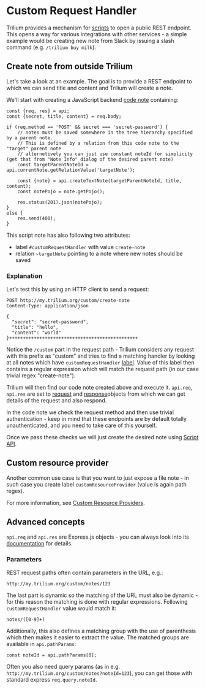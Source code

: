 # Custom Request Handler
Trilium provides a mechanism for [scripts](../Note%20Types/Code/Scripts.md) to open a public REST endpoint. This opens a way for various integrations with other services - a simple example would be creating new note from Slack by issuing a slash command (e.g. `/trilium buy milk`).

## Create note from outside Trilium

Let's take a look at an example. The goal is to provide a REST endpoint to which we can send title and content and Trilium will create a note.

We'll start with creating a JavaScript backend [code note](../Note%20Types/Code.md) containing:

```
const {req, res} = api;
const {secret, title, content} = req.body;

if (req.method == 'POST' && secret === 'secret-password') {
    // notes must be saved somewhere in the tree hierarchy specified by a parent note. 
    // This is defined by a relation from this code note to the "target" parent note
    // alternetively you can just use constant noteId for simplicity (get that from "Note Info" dialog of the desired parent note)
    const targetParentNoteId = api.currentNote.getRelationValue('targetNote');
    
    const {note} = api.createTextNote(targetParentNoteId, title, content);
    const notePojo = note.getPojo();

    res.status(201).json(notePojo);
}
else {
    res.send(400);
}
```

This script note has also following two attributes:

*   label `#customRequestHandler` with value `create-note`
*   relation `~targetNote` pointing to a note where new notes should be saved

### Explanation

Let's test this by using an HTTP client to send a request:

```
POST http://my.trilium.org/custom/create-note
Content-Type: application/json

{
  "secret": "secret-password",
  "title": "hello",
  "content": "world"
}+++++++++++++++++++++++++++++++++++++++++++++++
```

Notice the `/custom` part in the request path - Trilium considers any request with this prefix as "custom" and tries to find a matching handler by looking at all notes which have `customRequestHandler` [label](Attributes.md). Value of this label then contains a regular expression which will match the request path (in our case trivial regex "create-note").

Trilium will then find our code note created above and execute it. `api.req`, `api.res` are set to [request](https://expressjs.com/en/api.html#req) and [response](https://expressjs.com/en/api.html#res)objects from which we can get details of the request and also respond.

In the code note we check the request method and then use trivial authentication - keep in mind that these endpoints are by default totally unauthenticated, and you need to take care of this yourself.

Once we pass these checks we will just create the desired note using [Script API](../Note%20Types/Code/Script%20API.md).

## Custom resource provider

Another common use case is that you want to just expose a file note - in such case you create label `customResourceProvider` (value is again path regex).

For more information, see [Custom Resource Providers](Custom%20Resource%20Providers.md).

## Advanced concepts

`api.req` and `api.res` are Express.js objects - you can always look into its [documentation](https://expressjs.com/en/api.html) for details.

### Parameters

REST request paths often contain parameters in the URL, e.g.:

```
http://my.trilium.org/custom/notes/123
```

The last part is dynamic so the matching of the URL must also be dynamic - for this reason the matching is done with regular expressions. Following `customRequestHandler` value would match it:

```
notes/([0-9]+)
```

Additionally, this also defines a matching group with the use of parenthesis which then makes it easier to extract the value. The matched groups are available in `api.pathParams`:

```
const noteId = api.pathParams[0];
```

Often you also need query params (as in e.g. `http://my.trilium.org/custom/notes?noteId=123`), you can get those with standard express `req.query.noteId`.